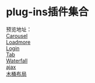 # plug-ins插件集合
预览地址：<br>
[Carousel](https://eazerchen.github.io/plug-ins/Carousel/index.html)<br>
[Loadmore](https://eazerchen.github.io/plug-ins/Loadmore/index.html)<br>
[Login](https://eazerchen.github.io/plug-ins/Login/index.html)<br>
[Tab](https://eazerchen.github.io/plug-ins/Tab/index.html)<br>
[Waterfall](https://eazerchen.github.io/plug-ins/Waterfall/index.html)<br>
[ajax](https://eazerchen.github.io/plug-ins/ajax/index.html)<br>
[木桶布局](https://eazerchen.github.io/plug-ins/木桶布局/index.html)
